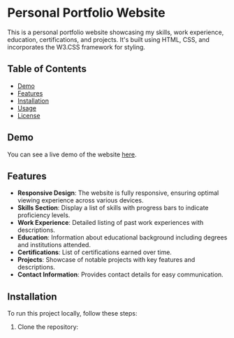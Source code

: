 # Personal Portfolio Website

This is a personal portfolio website showcasing my skills, work experience, education, certifications, and projects. It's built using HTML, CSS, and incorporates the W3.CSS framework for styling.

## Table of Contents

- [Demo](#demo)
- [Features](#features)
- [Installation](#installation)
- [Usage](#usage)
- [License](#license)

## Demo

You can see a live demo of the website [here](#).

## Features

- **Responsive Design**: The website is fully responsive, ensuring optimal viewing experience across various devices.
- **Skills Section**: Display a list of skills with progress bars to indicate proficiency levels.
- **Work Experience**: Detailed listing of past work experiences with descriptions.
- **Education**: Information about educational background including degrees and institutions attended.
- **Certifications**: List of certifications earned over time.
- **Projects**: Showcase of notable projects with key features and descriptions.
- **Contact Information**: Provides contact details for easy communication.

## Installation

To run this project locally, follow these steps:

1. Clone the repository:


